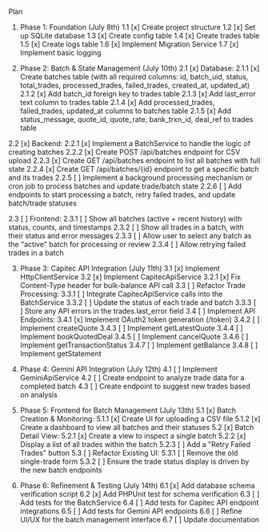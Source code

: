 Plan
1. Phase 1: Foundation (July 8th)
1.1 [x] Create project structure
1.2 [x] Set up SQLite database
1.3 [x] Create config table
1.4 [x] Create trades table
1.5 [x] Create logs table
1.6 [x] Implement Migration Service
1.7 [x] Implement basic logging

2. Phase 2: Batch & State Management (July 10th)
2.1 [x] Database:
2.1.1 [x] Create batches table (with all required columns: id, batch_uid, status, total_trades, processed_trades, failed_trades, created_at, updated_at)
2.1.2 [x] Add batch_id foreign key to trades table
2.1.3 [x] Add last_error text column to trades table
2.1.4 [x] Add processed_trades, failed_trades, updated_at columns to batches table
2.1.5 [x] Add status_message, quote_id, quote_rate, bank_trxn_id, deal_ref to trades table

2.2 [x] Backend:
2.2.1 [x] Implement a BatchService to handle the logic of creating batches
2.2.2 [x] Create POST /api/batches endpoint for CSV upload
2.2.3 [x] Create GET /api/batches endpoint to list all batches with full state
2.2.4 [x] Create GET /api/batches/{id} endpoint to get a specific batch and its trades
2.2.5 [ ] Implement a background processing mechanism or cron job to process batches and update trade/batch state
2.2.6 [ ] Add endpoints to start processing a batch, retry failed trades, and update batch/trade statuses

2.3 [ ] Frontend:
2.3.1 [ ] Show all batches (active + recent history) with status, counts, and timestamps
2.3.2 [ ] Show all trades in a batch, with their status and error messages
2.3.3 [ ] Allow user to select any batch as the "active" batch for processing or review
2.3.4 [ ] Allow retrying failed trades in a batch

3. Phase 3: Capitec API Integration (July 11th)
3.1 [x] Implement HttpClientService
3.2 [x] Implement CapitecApiService
3.2.1 [x] Fix Content-Type header for bulk-balance API call
3.3 [ ] Refactor Trade Processing:
3.3.1 [ ] Integrate CapitecApiService calls into the BatchService
3.3.2 [ ] Update the status of each trade and batch
3.3.3 [ ] Store any API errors in the trades.last_error field
3.4 [ ] Implement API Endpoints:
3.4.1 [x] Implement OAuth2 token generation (/token)
3.4.2 [ ] Implement createQuote
3.4.3 [ ] Implement getLatestQuote
3.4.4 [ ] Implement bookQuotedDeal
3.4.5 [ ] Implement cancelQuote
3.4.6 [ ] Implement getTransactionStatus
3.4.7 [ ] Implement getBalance
3.4.8 [ ] Implement getStatement

4. Phase 4: Gemini API Integration (July 12th)
4.1 [ ] Implement GeminiApiService
4.2 [ ] Create endpoint to analyze trade data for a completed batch
4.3 [ ] Create endpoint to suggest new trades based on analysis

5. Phase 5: Frontend for Batch Management (July 13th)
5.1 [x] Batch Creation & Monitoring:
5.1.1 [x] Create UI for uploading a CSV file
5.1.2 [x] Create a dashboard to view all batches and their statuses
5.2 [x] Batch Detail View:
5.2.1 [x] Create a view to inspect a single batch
5.2.2 [x] Display a list of all trades within the batch
5.2.3 [ ] Add a "Retry Failed Trades" button
5.3 [ ] Refactor Existing UI:
5.3.1 [ ] Remove the old single-trade form
5.3.2 [ ] Ensure the trade status display is driven by the new batch endpoints

6. Phase 6: Refinement & Testing (July 14th)
6.1 [x] Add database schema verification script
6.2 [x] Add PHPUnit test for schema verification
6.3 [ ] Add tests for the BatchService
6.4 [ ] Add tests for Capitec API endpoint integrations
6.5 [ ] Add tests for Gemini API endpoints
6.6 [ ] Refine UI/UX for the batch management interface
6.7 [ ] Update documentation